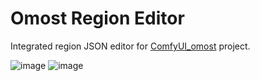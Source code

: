 # Omost Region Editor
Integrated region JSON editor for [ComfyUI_omost](https://github.com/huchenlei/ComfyUI_omost) project.

![image](https://github.com/huchenlei/omost_region_editor/assets/20929282/78d4e02a-0cbf-42e0-8d12-8ff7f6bb92ad)
![image](https://github.com/huchenlei/omost_region_editor/assets/20929282/0a8017f0-9c19-4055-8a23-cb05866ac3c7)

